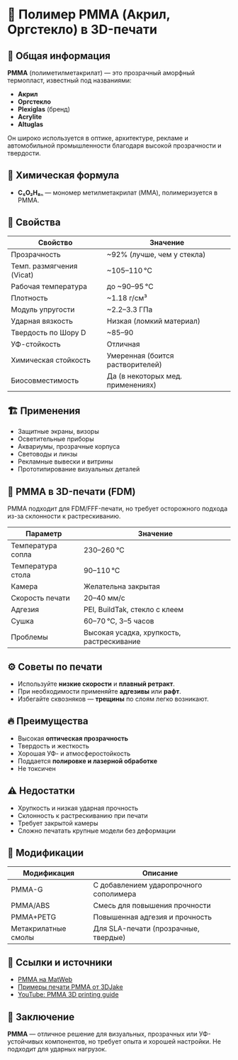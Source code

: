 # 📌 Полимер PMMA (Акрил, Оргстекло) в 3D-печати

## 📖 Общая информация

**PMMA** (полиметилметакрилат) — это прозрачный аморфный термопласт, известный под названиями:
- **Акрил**
- **Оргстекло**
- **Plexiglas** (бренд)
- **Acrylite**
- **Altuglas**

Он широко используется в оптике, архитектуре, рекламе и автомобильной промышленности благодаря высокой прозрачности и твердости.

## 🧪 Химическая формула

- **C₅O₂H₈**ₙ — мономер метилметакрилат (MMA), полимеризуется в PMMA.

## 🔬 Свойства

| Свойство                     | Значение                          |
|-----------------------------|-----------------------------------|
| Прозрачность                | ~92% (лучше, чем у стекла)        |
| Темп. размягчения (Vicat)   | ~105–110 °C                       |
| Рабочая температура          | до ~90–95 °C                     |
| Плотность                   | ~1.18 г/см³                       |
| Модуль упругости            | ~2.2–3.3 ГПа                     |
| Ударная вязкость            | Низкая (ломкий материал)          |
| Твердость по Шору D         | ~85–90                            |
| УФ-стойкость                | Отличная                          |
| Химическая стойкость        | Умеренная (боится растворителей)  |
| Биосовместимость            | Да (в некоторых мед. применениях)

## 🏗 Применения

- Защитные экраны, визоры
- Осветительные приборы
- Аквариумы, прозрачные корпуса
- Световоды и линзы
- Рекламные вывески и витрины
- Прототипирование визуальных деталей

## 🧵 PMMA в 3D-печати (FDM)

PMMA подходит для FDM/FFF-печати, но требует осторожного подхода из-за склонности к растрескиванию.

| Параметр             | Значение                                |
|----------------------|------------------------------------------|
| Температура сопла    | 230–260 °C                                |
| Температура стола    | 90–110 °C                                |
| Камера               | Желательна закрытая                      |
| Скорость печати      | 20–40 мм/с                               |
| Адгезия              | PEI, BuildTak, стекло с клеем            |
| Сушка                | 60–70 °C, 3–5 часов                      |
| Проблемы             | Высокая усадка, хрупкость, растрескивание

## ⚙️ Советы по печати

- Используйте **низкие скорости** и **плавный ретракт**.
- При необходимости применяйте **адгезивы** или **рафт**.
- Избегайте сквозняков — **трещины** по слоям легко возникают.

## 🔥 Преимущества

- Высокая **оптическая прозрачность**
- Твердость и жесткость
- Хорошая УФ- и атмосферостойкость
- Поддается **полировке и лазерной обработке**
- Не токсичен

## ⚠️ Недостатки

- Хрупкость и низкая ударная прочность
- Склонность к растрескиванию при печати
- Требует закрытой камеры
- Сложно печатать крупные модели без деформации

## 🧪 Модификации

| Модификация     | Описание                                |
|-----------------|------------------------------------------|
| PMMA-G          | С добавлением ударопрочного сополимера   |
| PMMA/ABS        | Смесь для повышения прочности            |
| PMMA+PETG       | Повышенная адгезия и прочность           |
| Метакрилатные смолы | Для SLA-печати (прозрачные, твердые) |

## 🔗 Ссылки и источники

- [PMMA на MatWeb](http://www.matweb.com/search/DataSheet.aspx?MatGUID=37dc6b9bcaf14e04af1cebc962e3d6e3)
- [Примеры печати PMMA от 3DJake](https://www.3djake.com/info/filament-guide/pmma-filament)
- [YouTube: PMMA 3D printing guide](https://www.youtube.com/watch?v=fHREJuf3qp0)

## 🏁 Заключение

**PMMA** — отличное решение для визуальных, прозрачных или УФ-устойчивых компонентов, но требует опыта и хорошей настройки. Не подходит для ударных нагрузок.